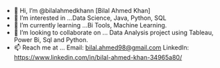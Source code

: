 - 👋 Hi, I’m @bilalahmedkhann [Bilal Ahmed Khan]
- 👀 I’m interested in ...Data Science, Java, Python, SQL
- 🌱 I’m currently learning ...Bi Tools, Machine Learning.
- 💞️ I’m looking to collaborate on ... Data Analysis project using Tableau, Power Bi, Sql and Python.
- 📫 Reach me at ... Email: bilal.ahmed98@gmail.com
     LinkedIn: https://www.linkedin.com/in/bilal-ahmed-khan-34965a80/

<!---
bilalahmedkhann/bilalahmedkhann is a ✨ special ✨ repository because its `README.md` (this file) appears on your GitHub profile.
You can click the Preview link to take a look at your changes.
--->
